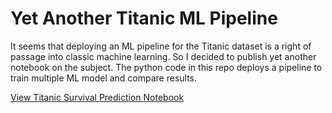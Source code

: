 # Yet Another Titanic ML Pipeline 

It seems that deploying an ML pipeline for the Titanic dataset is a right of passage into classic machine learning. So I decided to publish yet another notebook on the subject. The python code in this repo deploys a pipeline to train multiple ML model and compare results. 

[View Titanic Survival Prediction Notebook](titanic_ml.ipynb)


